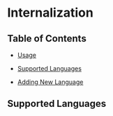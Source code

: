 # Internalization

## Table of Contents

- [Usage](#usage)

- [Supported Languages](#supported-languages)

- [Adding New Language](#adding-new-language)

## Supported Languages
